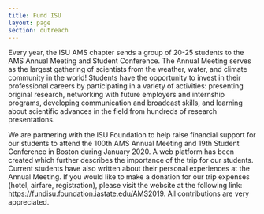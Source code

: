 ```yaml
---
title: Fund ISU
layout: page
section: outreach
---
```




Every year, the ISU AMS chapter sends a group of 20-25 students to the AMS Annual Meeting and Student Conference.  The Annual Meeting serves as the largest gathering of scientists from 
the weather, water, and climate community in the world!  Students have the opportunity to invest in their professional careers by participating in a variety of activities: presenting original research, networking with future employers and internship programs, developing communication and broadcast skills, and learning about scientific advances in the field from hundreds of research presentations.  

We are partnering with the ISU Foundation to help raise financial support for our students to attend the 100th AMS Annual Meeting and 19th Student Conference in Boston during January 2020.  A web platform has been created which further describes the importance of the trip for our students.  Current students have also written about their personal experiences at the Annual Meeting.  If you would like to make a donation for our trip expenses (hotel, airfare, registration), please visit the website at the following link: https://fundisu.foundation.iastate.edu/AMS2019.  All contributions are very appreciated. 


